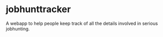 # jobhunttracker
A webapp to help people keep track of all the details involved in serious jobhunting.
